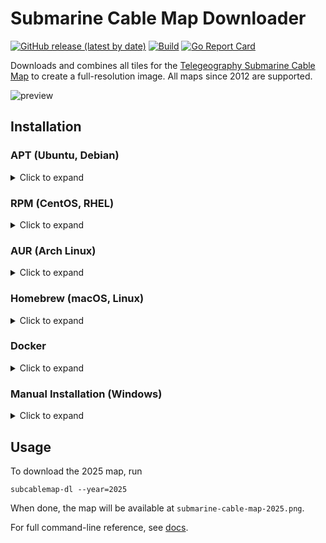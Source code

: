 # Submarine Cable Map Downloader
[![GitHub release (latest by date)](https://img.shields.io/github/v/release/gabe565/subcablemap-dl)](https://github.com/gabe565/subcablemap-dl/releases)
[![Build](https://github.com/gabe565/subcablemap-dl/actions/workflows/build.yaml/badge.svg)](https://github.com/gabe565/subcablemap-dl/actions/workflows/build.yaml)
[![Go Report Card](https://goreportcard.com/badge/github.com/gabe565/subcablemap-dl)](https://goreportcard.com/report/github.com/gabe565/subcablemap-dl)

Downloads and combines all tiles for the [Telegeography Submarine Cable Map](https://submarine-cable-map-2025.telegeography.com/) to create a full-resolution image. All maps since 2012 are supported.

![preview](https://github.com/user-attachments/assets/bd591f9e-fa9e-46b0-833d-362382735937)

## Installation

### APT (Ubuntu, Debian)

<details>
  <summary>Click to expand</summary>

1. If you don't have it already, install the `ca-certificates` package
   ```shell
   sudo apt install ca-certificates
   ```

2. Add gabe565 apt repository
   ```
   echo 'deb [trusted=yes] https://apt.gabe565.com /' | sudo tee /etc/apt/sources.list.d/gabe565.list
   ```

3. Update apt repositories
   ```shell
   sudo apt update
   ```

4. Install subcablemap-dl
   ```shell
   sudo apt install subcablemap-dl
   ```
</details>

### RPM (CentOS, RHEL)

<details>
  <summary>Click to expand</summary>

1. If you don't have it already, install the `ca-certificates` package
   ```shell
   sudo dnf install ca-certificates
   ```

2. Add gabe565 rpm repository to `/etc/yum.repos.d/gabe565.repo`
   ```ini
   [gabe565]
   name=gabe565
   baseurl=https://rpm.gabe565.com
   enabled=1
   gpgcheck=0
   ```

3. Install subcablemap-dl
   ```shell
   sudo dnf install subcablemap-dl
   ```
</details>

### AUR (Arch Linux)

<details>
  <summary>Click to expand</summary>

Install [subcablemap-dl-bin](https://aur.archlinux.org/packages/subcablemap-dl-bin) with your [AUR helper](https://wiki.archlinux.org/index.php/AUR_helpers) of choice.
</details>

### Homebrew (macOS, Linux)

<details>
  <summary>Click to expand</summary>

Install subcablemap-dl from [gabe565/homebrew-tap](https://github.com/gabe565/homebrew-tap):
```shell
brew install gabe565/tap/subcablemap-dl
```
</details>

### Docker

<details>
  <summary>Click to expand</summary>

A Docker image is available at [`ghcr.io/gabe565/subcablemap-dl`](https://ghcr.io/gabe565/subcablemap-dl)

#### Usage
```shell
docker run --rm -it -v "$PWD:/data" ghcr.io/gabe565/subcablemap-dl --year=2025
```
</details>

### Manual Installation (Windows)

<details>
  <summary>Click to expand</summary>

A binary is built for each release. You can either download one of these pre-built release assets, or you can perform a local Go build.

#### Released Binary
1. Download the [latest release](https://github.com/gabe565/subcablemap-dl/releases/latest) for your system and architecture.
2. Extract the binary and place it in the desired directory.

#### Local Go Build
```shell
go install gabe565.com/subcablemap-dl@latest
```

</details>

## Usage

To download the 2025 map, run
```shell
subcablemap-dl --year=2025
```
When done, the map will be available at `submarine-cable-map-2025.png`.

For full command-line reference, see [docs](./docs/subcablemap-dl.md).
